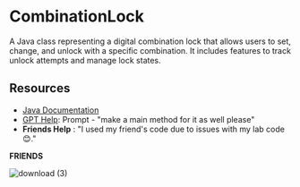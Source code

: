 # CombinationLock

A Java class representing a digital combination lock that allows users to set, change, and unlock with a specific combination. It includes features to track unlock attempts and manage lock states.

## Resources

- [Java Documentation](https://docs.oracle.com/javase/8/docs/api/)
- [GPT Help](https://chatgpt.com/c/604f5427-4f75-4f63-9538-b5d66d1f86b3): Prompt - "make a main method for it as well please"
- __Friends Help__ : "I used my friend's code due to issues with my lab code 😊."

__FRIENDS__

![download (3)](https://github.com/sobantahir/CombinationLock/assets/171970703/961c86b3-7608-4447-8fa7-7b1e0f0a9369)
